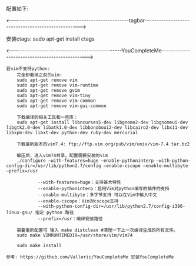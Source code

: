 配置如下:

<-------------------------------------------------tagbar-------------------------------------------------->

安装ctags:
	sudo apt-get install ctags


<----------------------------------------------YouCompleteMe---------------------------------------------->
	
	若vim不支持python:
		完全卸载掉之前的vim: 
		sudo apt-get remove vim 
		sudo apt-get remove vim-runtime 
		sudo apt-get remove gvim 
		sudo apt-get remove vim-tiny 
		sudo apt-get remove vim-common 
		sudo apt-get remove vim-gui-common

		下载编译的相关工具和一些库： 
		sudo apt-get install libncurses5-dev libgnome2-dev libgnomeui-dev libgtk2.0-dev libatk1.0-dev libbonoboui2-dev libcairo2-dev libx11-dev libxpm-dev libxt-dev python-dev ruby-dev mercurial

		下载最新版本的vim7.4: ftp://ftp.vim.org/pub/vim/unix/vim-7.4.tar.bz2 

		解压后，进入vim74目录，配置需要安装的vim 
		./configure –with-features=huge –enable-pythoninterp –with-python-config-dir=/usr/lib/python2.7/config –enable-cscope –enable-multibyte –prefix=/usr

				--with-features=huge：支持最大特性
				--enable-pythoninterp：启用Vim对python编写的插件的支持
				--enable-multibyte：多字节支持 可以在Vim中输入中文
				--enable-cscope：Vim对cscope支持
				--with-python-config-dir=/usr/lib/python2.7/config-i386-linux-gnu/ 指定 python 路径
				--prefix=/usr：编译安装路径

		需要重新配置可 输入 make distclean #清理一下上一次编译生成的所有文件。
		sudo make VIMRUNTIMEDIR=/usr/share/vim/vim74

		sudo make install

	参考: https://github.com/Valloric/YouCompleteMe 安装YouCompleteMe


